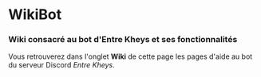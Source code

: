 # WikiBot
### Wiki consacré au bot d'Entre Kheys et ses fonctionnalités

Vous retrouverez dans l'onglet **Wiki** de cette page les pages d'aide au bot du serveur Discord *Entre Kheys*.
